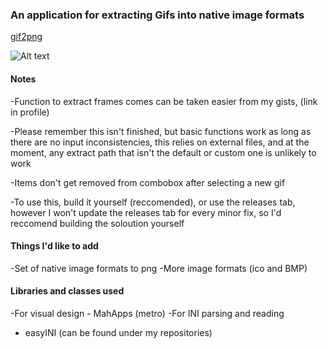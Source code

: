### An application for extracting Gifs into native image formats
[gif2png](https://github.com/peaches6/gif2png)

![Alt text](https://github.com/peaches6/gif2png/raw/master/demo.gif?raw=true "Demo Image")

#### Notes

-Function to extract frames comes can be taken easier from my gists, (link in profile)

-Please remember this isn't finished, but basic functions work as long as there are no input inconsistencies, this relies on external 
files, and at the moment, any extract path that isn't the default or custom one is unlikely to work

-Items don't get removed from combobox after selecting a new gif 

-To use this, build it yourself (reccomended), or use the releases tab, however I won't update the releases tab for every minor fix, so I'd reccomend building the soloution yourself 


#### Things I'd like to add
-Set of native image formats to png
-More image formats (ico and BMP)

    
#### Libraries and classes used
-For visual design - MahApps (metro)
-For INI parsing and reading 
- easyINI (can be found under my repositories)
